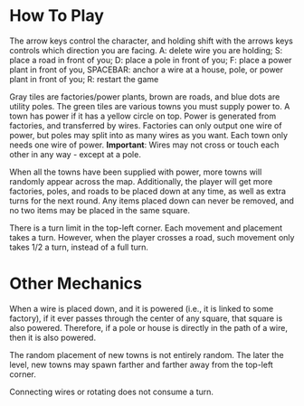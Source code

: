 # How To Play
The arrow keys control the character, and holding shift with the arrows keys controls which direction you are facing.
A: delete wire you are holding; S: place a road in front of you; D: place a pole in front of you; F: place a power plant in front of you, SPACEBAR: anchor a wire at a house, pole, or power plant in front of you; R: restart the game

Gray tiles are factories/power plants, brown are roads, and blue dots are utility poles. The green tiles are various towns you must supply power to. A town has power if it has a yellow circle on top. Power is generated from factories, and transferred by wires. Factories can only output one wire of power, but poles may split into as many wires as you want. Each town only needs one wire of power. **Important**: Wires may not cross or touch each other in any way - except at a pole.

When all the towns have been supplied with power, more towns will randomly appear across the map. Additionally, the player will get more factories, poles, and roads to be placed down at any time, as well as extra turns for the next round. Any items placed down can never be removed, and no two items may be placed in the same square.

There is a turn limit in the top-left corner. Each movement and placement takes a turn. However, when the player crosses a road, such movement only takes 1/2 a turn, instead of a full turn.
# Other Mechanics
When a wire is placed down, and it is powered (i.e., it is linked to some factory), if it ever passes through the center of any square, that square is also powered. Therefore, if a pole or house is directly in the path of a wire, then it is also powered.

The random placement of new towns is not entirely random. The later the level, new towns may spawn farther and farther away from the top-left corner.

Connecting wires or rotating does not consume a turn.
